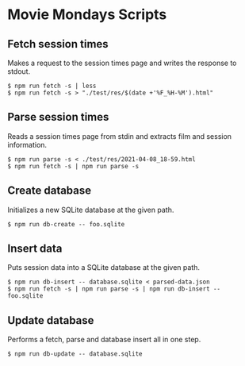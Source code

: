 Movie Mondays Scripts
=====================

Fetch session times
-------------------

Makes a request to the session times page and writes the response to stdout.

    $ npm run fetch -s | less
    $ npm run fetch -s > "./test/res/$(date +'%F_%H-%M').html"

Parse session times
-------------------

Reads a session times page from stdin and extracts film and session information.

    $ npm run parse -s < ./test/res/2021-04-08_18-59.html
    $ npm run fetch -s | npm run parse -s

Create database
---------------

Initializes a new SQLite database at the given path.

    $ npm run db-create -- foo.sqlite

Insert data
-----------

Puts session data into a SQLite database at the given path.

    $ npm run db-insert -- database.sqlite < parsed-data.json
    $ npm run fetch -s | npm run parse -s | npm run db-insert -- foo.sqlite

Update database
---------------

Performs a fetch, parse and database insert all in one step.

    $ npm run db-update -- database.sqlite
